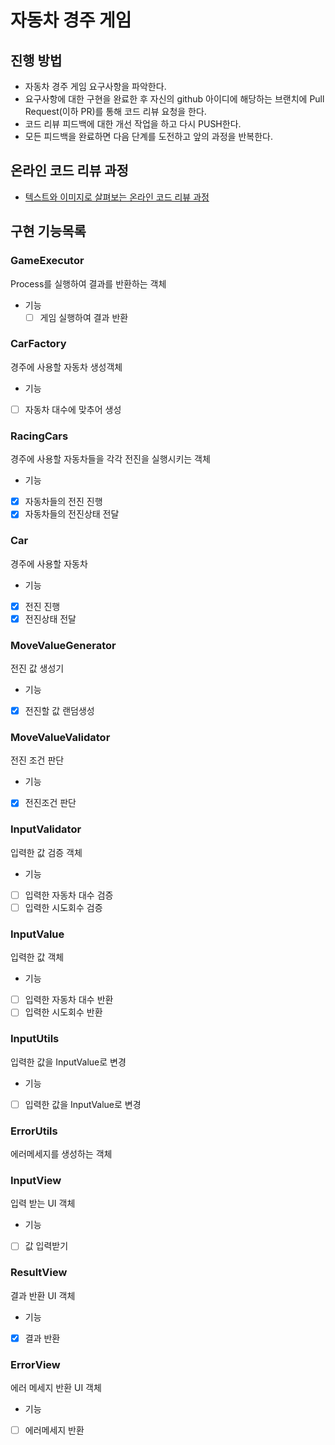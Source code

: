 # 자동차 경주 게임
## 진행 방법
* 자동차 경주 게임 요구사항을 파악한다.
* 요구사항에 대한 구현을 완료한 후 자신의 github 아이디에 해당하는 브랜치에 Pull Request(이하 PR)를 통해 코드 리뷰 요청을 한다.
* 코드 리뷰 피드백에 대한 개선 작업을 하고 다시 PUSH한다.
* 모든 피드백을 완료하면 다음 단계를 도전하고 앞의 과정을 반복한다.

## 온라인 코드 리뷰 과정
* [텍스트와 이미지로 살펴보는 온라인 코드 리뷰 과정](https://github.com/next-step/nextstep-docs/tree/master/codereview)

## 구현 기능목록

### GameExecutor
Process를 실행하여 결과를 반환하는 객체
- 기능
  - [ ] 게임 실행하여 결과 반환

### CarFactory
경주에 사용할 자동차 생성객체
- 기능
- [ ] 자동차 대수에 맞추어 생성

### RacingCars
경주에 사용할 자동차들을 각각 전진을 실행시키는 객체
- 기능 
- [x] 자동차들의 전진 진행
- [x] 자동차들의 전진상태 전달

### Car
경주에 사용할 자동차
- 기능
- [x] 전진 진행
- [x] 전진상태 전달

### MoveValueGenerator
전진 값 생성기
- 기능
- [x] 전진할 값 랜덤생성

### MoveValueValidator
전진 조건 판단
- 기능 
- [x] 전진조건 판단

### InputValidator 
입력한 값 검증 객체
- 기능
- [ ] 입력한 자동차 대수 검증
- [ ] 입력한 시도회수 검증

### InputValue
입력한 값 객체
- 기능
- [ ] 입력한 자동차 대수 반환 
- [ ] 입력한 시도회수 반환

### InputUtils
입력한 값을 InputValue로 변경
- 기능 
- [ ] 입력한 값을 InputValue로 변경

### ErrorUtils
에러메세지를 생성하는 객체 

### InputView
입력 받는 UI 객체
- 기능
- [ ] 값 입력받기

### ResultView
결과 반환 UI 객체
- 기능
- [x] 결과 반환

### ErrorView
에러 메세지 반환 UI 객체
- 기능
- [ ] 에러메세지 반환